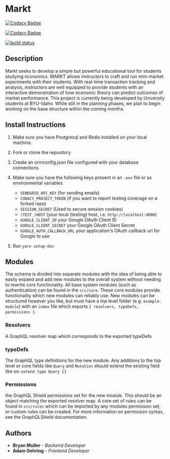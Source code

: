 # Markt
[![Codacy Badge](https://api.codacy.com/project/badge/Grade/24be41df158a499b92719f2f316ef671)](https://www.codacy.com/app/Mando75/Markt?utm_source=github.com&amp;utm_medium=referral&amp;utm_content=Mando75/Markt&amp;utm_campaign=Badge_Grade)

[![Codacy Badge](https://api.codacy.com/project/badge/Coverage/24be41df158a499b92719f2f316ef671)](https://www.codacy.com/app/Mando75/Markt?utm_source=github.com&utm_medium=referral&utm_content=Mando75/Markt&utm_campaign=Badge_Coverage)


[![build status](https://gitlab.com/Mando75/markt/badges/master/pipeline.svg)](https://gitlab.com/Mando75/markt/commits/master)
## Description

Markt seeks to develop a simple but powerful educational tool for students studying economics. MARKT allows instructors to craft and run mini-market experiments with their students. With real-time transaction tracking and analysis, instructors are well equipped to provide students with an interactive demonstration of how economic theory can predict outcomes of market performance.
This project is currently being developed by University students at BYU-Idaho. While still in the planning phases, we plan to begin working on the base structure within the coming months.

## Install Instructions

1.  Make sure you have Postgresql and Redis installed on your local machine.

2.  Fork or clone the repository

3.  Create an ormconfig.json file configured with your database connections

4.  Make sure you have the following keys present in an `.env` file or as environmental variables

    - `SENDGRID_API_KEY` (for sending emails)
    - `CODACY_PROJECT_TOKEN` (if you want to report testing coverage on a forked repo)
    - `SESSION_SECRET` (Used to secure session cookies)
    - `(TEST_)HOST` (your local (testing) host, i.e. `http://localhost:4000`)
    - `GOOGLE_CLIENT_ID` your Google OAuth Client ID
    - `GOOGLE_CLIENT_SECRET` your Google OAuth Client Secret
    - `GOOGLE_AUTH_CALLBACK_URL` your application's OAuth callback url for Google to use

5.  Run `yarn setup-dev`

## Modules

The schema is divided into separate modules with the idea of being able to easily expand and add new modules to the overall system without needing to rewrite core functionality. All base system modules (such as authentication) can be found in the `src/core`. These core modules provide functionality which new modules can reliably use. New modules can be structured however you like, but must have a top level folder (e.g. `example-module`) with an `index` file which exports `{ resolvers, typeDefs, permissions }`.

### Resolvers

A GraphQL resolver map which corresponds to the exported typeDefs

### typeDefs

The GraphQL type definitions for the new module. Any additions to the top level or core fields like `Query` and `Mutation` should extend the existing field like so: `extend type Query {}`

### Permissions

the GraphQL Shield permissions set for the new module. This should be an object matching the exported resolver map. A core set of rules can be found in `src/rules` which can be imported by any modules permission set, or custom rules can be created. For more information on permission syntax, see the GraphQLShield documentation.

## Authors

* **Bryan Muller** - *Backend Developer*
* **Adam Gehring** - *Frontend Developer*
